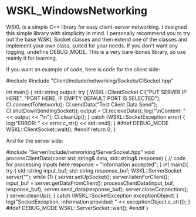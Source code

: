 # WSKL_WindowsNetworking

WSKL is a simple C++ library for easy client-server networking. I designed this simple library with simplicity in mind.
I personally recommend you to try out the base WSKL Socket classes and then extend one of the classes and implement your own class, suited for your needs.
If you don't want any logging, undefine DEBUG_MODE. This is a very bare-bones library, so use mainly it for learning.

If you want an example of code, here is code for the client side:

#include <iostream>
#include "Client/include/networking/Sockets/ClSocket.hpp"

int main() {
    std::string output;
    try {
         WSKL::ClientSocket Cl("PUT SERVER IP HERE", "PORT HERE, IF EMPTY DEFAULT PORT IS SELECTED");
         Cl.connectToNetwork();
         Cl.sendData("Test Client Data Send");
         Cl.shutDownSendingSocket();
         output = Cl.recieveData();
         log("\nContent: " << output << "\n");
         Cl.cleanUp();
    }
    catch (WSKL::SocketException error) {
        log("ERROR: " << error.c_str() << std::endl);
    }
#ifdef DEBUG_MODE
    WSKL::ClientSocket::wait();
#endif
    return 0;
}

And for the server side:

#include "Server/include/networking/ServerSocket.hpp"
void processClientData(const std::string& data, std::string& response) {
    // code for processing inputs here
    response = "Information accepted";
}
int main(){ 
    try {
        std::string input_buf;
        std::string response_buf;
        WSKL::ServerSocket server("");
        while (1) {
            server.setUpSocket();
            server.listenForClient();
            input_buf = server.getDataFromClient();
            processClientData(input_buf, response_buf);
            server.send_data(response_buf);
            server.closeConnection();
        }
        server.cleanUp();
    }
    catch (WSKL::SocketException exceptionObject) {
        log("SocketException, information provided: " << exceptionObject.c_str());
    }
#ifdef DEBUG_MODE
    WSKL::ServerSocket::wait();
#endif
}

